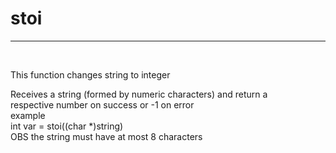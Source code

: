 <h1>stoi</h1>
<hr>
<br>
<p>This function changes string to integer</p>
  Receives a string (formed by numeric characters) and return a<br>
  respective number on success or -1 on error<br>
example<br>
int var = stoi((char *)string)<br>
OBS the string must have at most 8 characters<br>
